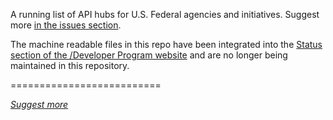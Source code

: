 A running list of API hubs for U.S. Federal agencies and initiatives.  Suggest more [in the issues section](https://github.com/gsa/slash-developer-pages/issues).  

The machine readable files in this repo have been integrated into the [Status section of the /Developer Program website](http://18f.github.io/API-All-the-X/pages/status) and are no longer being maintained in this repository.  

==========================

*[Suggest more](https://github.com/GSA/slash-developer-pages/issues)*
